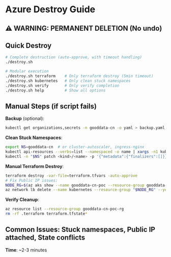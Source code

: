 # Azure Destroy Guide

## ⚠️ WARNING: PERMANENT DELETION (No undo)

## Quick Destroy
```bash
# Complete destruction (auto-approve, with timeout handling)
./destroy.sh

# Modular execution
./destroy.sh terraform    # Only terraform destroy (5min timeout)
./destroy.sh kubernetes   # Only clean stuck namespaces
./destroy.sh verify       # Only verify completion
./destroy.sh help         # Show all options
```

## Manual Steps (if script fails)

**Backup** (optional):
```bash
kubectl get organizations,secrets -n gooddata-cn -o yaml > backup.yaml
```

**Clean Stuck Namespaces**:
```bash
export NS=gooddata-cn  # or cluster-autoscaler, ingress-nginx
kubectl api-resources --verbs=list --namespaced -o name | xargs -n1 kubectl -n "$NS" get --ignore-not-found
kubectl -n "$NS" patch <kind>/<name> -p '{"metadata":{"finalizers":[]}}' --type=merge
```

**Manual Terraform Destroy**:
```bash
terraform destroy -var-file=terraform.tfvars -auto-approve
# Fix Public IP issues:
NODE_RG=$(az aks show --name gooddata-cn-poc --resource-group gooddata-cn-poc-rg --query nodeResourceGroup -o tsv)
az network lb delete --name kubernetes --resource-group "$NODE_RG" --yes
```

**Verify Cleanup**:
```bash
az resource list --resource-group gooddata-cn-poc-rg
rm -rf .terraform terraform.tfstate*
```

## Common Issues: Stuck namespaces, Public IP attached, State conflicts

**Time**: ~2-3 minutes
